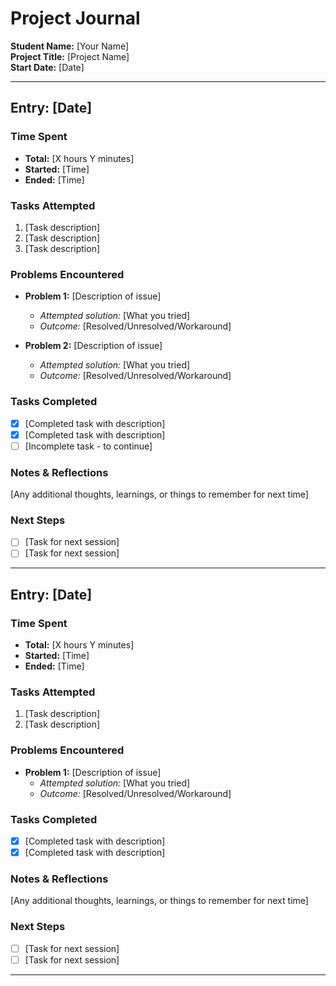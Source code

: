 # Project Journal

**Student Name:** [Your Name]  
**Project Title:** [Project Name]  
**Start Date:** [Date]

---

## Entry: [Date]

### Time Spent
- **Total:** [X hours Y minutes]
- **Started:** [Time]
- **Ended:** [Time]

### Tasks Attempted
1. [Task description]
2. [Task description]
3. [Task description]

### Problems Encountered
- **Problem 1:** [Description of issue]
  - *Attempted solution:* [What you tried]
  - *Outcome:* [Resolved/Unresolved/Workaround]

- **Problem 2:** [Description of issue]
  - *Attempted solution:* [What you tried]
  - *Outcome:* [Resolved/Unresolved/Workaround]

### Tasks Completed
- [x] [Completed task with description]
- [x] [Completed task with description]
- [ ] [Incomplete task - to continue]

### Notes & Reflections
[Any additional thoughts, learnings, or things to remember for next time]

### Next Steps
- [ ] [Task for next session]
- [ ] [Task for next session]

---

## Entry: [Date]

### Time Spent
- **Total:** [X hours Y minutes]
- **Started:** [Time]
- **Ended:** [Time]

### Tasks Attempted
1. [Task description]
2. [Task description]

### Problems Encountered
- **Problem 1:** [Description of issue]
  - *Attempted solution:* [What you tried]
  - *Outcome:* [Resolved/Unresolved/Workaround]

### Tasks Completed
- [x] [Completed task with description]
- [x] [Completed task with description]

### Notes & Reflections
[Any additional thoughts, learnings, or things to remember for next time]

### Next Steps
- [ ] [Task for next session]
- [ ] [Task for next session]

---